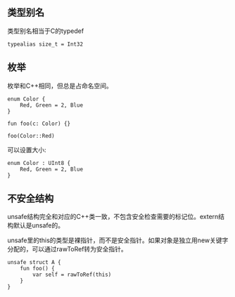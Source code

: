 

## 类型别名
类型别名相当于C的typedef
```
typealias size_t = Int32
```


## 枚举
枚举和C++相同，但总是占命名空间。
```
enum Color {
    Red, Green = 2, Blue
}

fun foo(c: Color) {}

foo(Color::Red)
```
可以设置大小:
```
enum Color : UInt8 {
    Red, Green = 2, Blue
}
```


## 不安全结构

unsafe结构完全和对应的C++类一致，不包含安全检查需要的标记位。extern结构默认是unsafe的。

unsafe里的this的类型是裸指针，而不是安全指针。如果对象是独立用new关键字分配的，可以通过rawToRef转为安全指针。
```
unsafe struct A {
    fun foo() {
        var self = rawToRef(this)
    }
}
```
